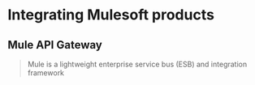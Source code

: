 
# Integrating Mulesoft products

## Mule API Gateway

> Mule is a lightweight enterprise service bus (ESB) and integration framework




